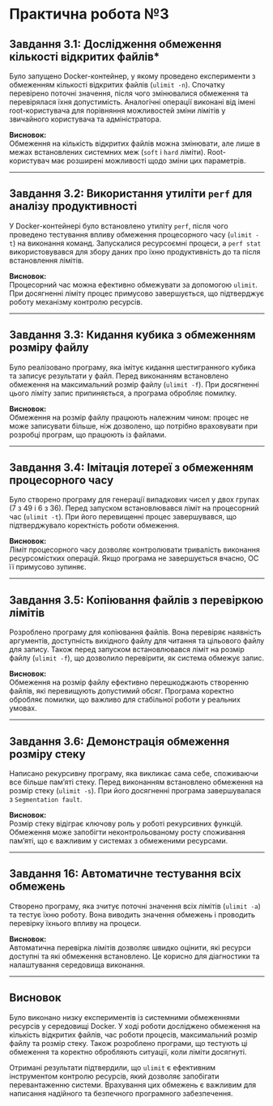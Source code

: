# Практична робота №3  

## Завдання 3.1: Дослідження обмеження кількості відкритих файлів* 

Було запущено Docker-контейнер, у якому проведено експерименти з обмеженням кількості відкритих файлів (`ulimit -n`). Спочатку перевірено поточні значення, після чого змінювалися обмеження та перевірялася їхня допустимість. Аналогічні операції виконані від імені root-користувача для порівняння можливостей зміни лімітів у звичайного користувача та адміністратора.  

**Висновок:**  
Обмеження на кількість відкритих файлів можна змінювати, але лише в межах встановлених системних меж (`soft` і `hard` ліміти). Root-користувач має розширені можливості щодо зміни цих параметрів.  

---

## Завдання 3.2: Використання утиліти `perf` для аналізу продуктивності

У Docker-контейнері було встановлено утиліту `perf`, після чого проведено тестування впливу обмеження процесорного часу (`ulimit -t`) на виконання команд. Запускалися ресурсоємні процеси, а `perf stat` використовувався для збору даних про їхню продуктивність до та після встановлення лімітів.  

**Висновок:**  
Процесорний час можна ефективно обмежувати за допомогою `ulimit`. При досягненні ліміту процес примусово завершується, що підтверджує роботу механізму контролю ресурсів.  

---

## Завдання 3.3: Кидання кубика з обмеженням розміру файлу

Було реалізовано програму, яка імітує кидання шестигранного кубика та записує результати у файл. Перед виконанням встановлено обмеження на максимальний розмір файлу (`ulimit -f`). При досягненні цього ліміту запис припиняється, а програма обробляє помилку.  

**Висновок:**  
Обмеження на розмір файлу працюють належним чином: процес не може записувати більше, ніж дозволено, що потрібно враховувати при розробці програм, що працюють із файлами.  

---

## Завдання 3.4: Імітація лотереї з обмеженням процесорного часу

Було створено програму для генерації випадкових чисел у двох групах (7 з 49 і 6 з 36). Перед запуском встановлювався ліміт на процесорний час (`ulimit -t`). При його перевищенні процес завершувався, що підтверджувало коректність роботи обмеження.  

**Висновок:**  
Ліміт процесорного часу дозволяє контролювати тривалість виконання ресурсомістких операцій. Якщо програма не завершується вчасно, ОС її примусово зупиняє.  

---

## Завдання 3.5: Копіювання файлів з перевіркою лімітів  

Розроблено програму для копіювання файлів. Вона перевіряє наявність аргументів, доступність вихідного файлу для читання та цільового файлу для запису. Також перед запуском встановлювався ліміт на розмір файлу (`ulimit -f`), що дозволило перевірити, як система обмежує запис.  

**Висновок:**  
Обмеження на розмір файлу ефективно перешкоджають створенню файлів, які перевищують допустимий обсяг. Програма коректно обробляє помилки, що важливо для стабільної роботи у реальних умовах.  

---

## Завдання 3.6: Демонстрація обмеження розміру стеку  

Написано рекурсивну програму, яка викликає сама себе, споживаючи все більше пам’яті стеку. Перед виконанням встановлено обмеження на розмір стеку (`ulimit -s`). При його досягненні програма завершувалася з `Segmentation fault`.  

**Висновок:**  
Розмір стеку відіграє ключову роль у роботі рекурсивних функцій. Обмеження може запобігти неконтрольованому росту споживання пам’яті, що є важливим у системах з обмеженими ресурсами.  

---

## Завдання 16: Автоматичне тестування всіх обмежень  

Створено програму, яка зчитує поточні значення всіх лімітів (`ulimit -a`) та тестує їхню роботу. Вона виводить значення обмежень і проводить перевірку їхнього впливу на процеси.  

**Висновок:**  
Автоматична перевірка лімітів дозволяє швидко оцінити, які ресурси доступні та які обмеження встановлено. Це корисно для діагностики та налаштування середовища виконання.  

---

## Висновок

Було виконано низку експериментів із системними обмеженнями ресурсів у середовищі Docker. У ході роботи досліджено обмеження на кількість відкритих файлів, час роботи процесів, максимальний розмір файлу та розмір стеку. Також розроблено програми, що тестують ці обмеження та коректно обробляють ситуації, коли ліміти досягнуті.  

Отримані результати підтвердили, що `ulimit` є ефективним інструментом контролю ресурсів, який дозволяє запобігати перевантаженню системи. Врахування цих обмежень є важливим для написання надійного та безпечного програмного забезпечення.